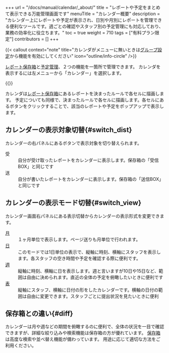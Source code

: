 +++
url = "/docs/manual/calendar/_about/"
title = "レポートや予定をまとめて表示できる万能管理画面です"
menuTitle = "カレンダー概要"
description = "カレンダー上にレポートや予定が表示され、日別や月別にレポートを管理できる便利なツールです。週ごとの確認やスタッフ別の予定管理にも対応しており、業務の効率化に役立ちます。"
toc = true
weight = 710
tags = ["有料プラン限定"]
contributors = []
+++

{{< callout context="note" title="カレンダがメニューに無いときは[グループ設定](/docs/manual/initial-setting/setting-group/#optionalFunction)から機能を有効にしてください" icon="outline/info-circle" />}}

[レポート保存箱](/docs/manual/read-report/list/#listbox)と[予定管理](/docs/manual/event/list/)、２つの機能を一箇所で管理できます。
カレンダを表示するには左メニューから「カレンダー」を選択します。

{{<icatch filename="img/calendar" msg="カレンダーモードではレポートの提出日や枚数が月単位で俯瞰できます"  alice="here">}}

カレンダは[レポート保存箱](/docs/manual/read-report/list/#listbox)にあるレポートを決まったルールで各セルに描画します。
予定についても同様で、決まったルールで各セルに描画します。各セルにあるボタンをクリックすることで、該当のレポートや予定をポップアップで表示します。

## カレンダーの表示対象切替{#switch_dist}

カレンダーの右パネルにあるボタンで表示対象を切り替えられます。

<dl class="basic">
<dt>受</dt>
<dd>自分が受け取ったレポートをカレンダーに表示します。保存箱の「受信BOX」と同じです</dd>
<dt>送</dt>
<dd>自分が書いたレポートをカレンダーに表示します。保存箱の「送信BOX」と同じです</dd>
</dl>

## カレンダーの表示モード切替{#switch_view}

カレンダー画面右パネルにある表示切替からカレンダーの表示形式を変更できます。

<dl class="basic">
<dt><a href="/docs/manual/calendar/monthly/">月</a></dt>
<dd>１ヶ月単位で表示します。ページ送りも月単位で行われます。</dd>
<dt><a href="/docs/manual/calendar/dayly/">日</a></dt>
<dd>このモードでは1日単位の表示で、縦軸に時刻、横軸にスタッフを表示します。各スタッフの空き時間や予定を確認する際に便利です。</dd>
<dt><a href="/docs/manual/calendar/weekly/">週</a></dt>
<dd>縦軸に時刻、横軸に日を表示します。週と言いますが10日や15日など、範囲は自由に決められます。直近の全体の予定を俯瞰したいときに便利です</dd>
<dt><a href="/docs/manual/calendar/table/">表</a></dt>
<dd>縦軸にスタッフ、横軸に日付の形をしたカレンダーです。横軸の日付の範囲は自由に変更できます。スタッフごとに提出状況を見たいときに便利</dd>
</dl>

## 保存箱との違い{#diff}

カレンダーは月や週などの期間を俯瞰するのに便利で、全体の状況を一目で確認できますが、詳細な絞り込みや検索機能は保存箱の方が優れています。
[保存箱](/docs/manual/read-report/list/#listbox)は高度な検索や並べ替え機能が備わっています。
用途に応じて適切な方法をご利用ください。
